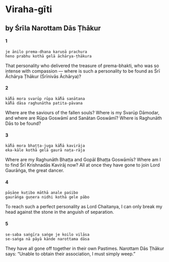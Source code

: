 # Viraha-gīti

## by Śrīla Narottam Dās Ṭhākur

#### 1

    je ānilo prema-dhana karuṇā prachura
    heno prabhu kothā gelā āchārya-ṭhākura

That personality who delivered the treasure of prema-bhakti, who was so intense with compassion — where is such a personality to be found as Śrī Āchārya Ṭhākur (Śrīnivās Āchārya)?

#### 2

    kā̐hā mora svarūp rūpa kā̐hā sanātana
    kā̐hā dāsa raghunātha patita-pāvana

Where are the saviours of the fallen souls? Where is my Svarūp Dāmodar, and where are Rūpa Goswāmī and Sanātan Goswāmī? Where is Raghunāth Dās to be found?

#### 3

    kā̐hā mora bhaṭṭa-juga kā̐hā kavirāja
    eka-kāle kothā gelā gaurā naṭa-rāja

Where are my Raghunāth Bhaṭṭa and Gopāl Bhaṭṭa Goswāmīs? Where am I to find Śrī Krishnadās Kavirāj now? All at once they have gone to join Lord Gaurāṅga, the great dancer.

#### 4

    pāṣāṇe kuṭibo māthā anale paśibo
    gaurāṅga guṇera nidhi kothā gele pābo

To reach such a perfect personality as Lord Chaitanya, I can only break my head against the stone in the anguish of separation.

#### 5

    se-saba saṅgīra saṅge je koilo vilāsa
    se-saṅga nā pāyā kānde narottama dāsa

They have all gone off together in their own Pastimes. Narottam Dās Ṭhākur says: “Unable to obtain their association, I must simply weep.”

